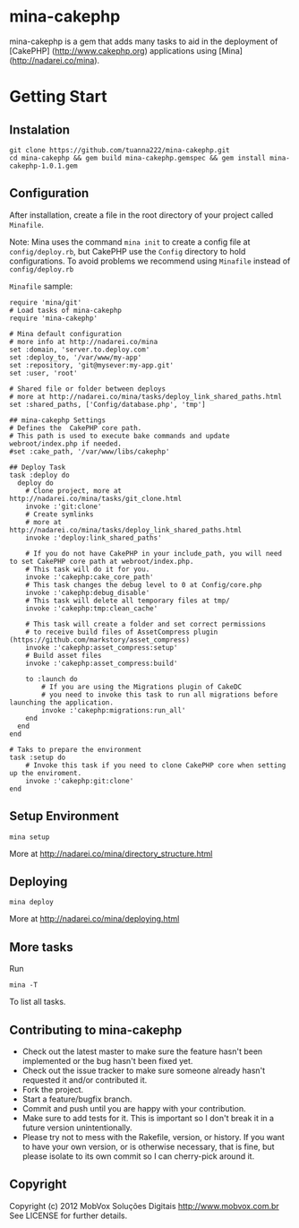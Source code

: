 # mina-cakephp

mina-cakephp is a gem that adds many tasks to aid in the deployment of [CakePHP] (http://www.cakephp.org) applications
using [Mina] (http://nadarei.co/mina).

# Getting Start

## Instalation
	git clone https://github.com/tuanna222/mina-cakephp.git
	cd mina-cakephp && gem build mina-cakephp.gemspec && gem install mina-cakephp-1.0.1.gem

## Configuration

After installation, create a file in the root directory of your project called `Minafile`.

Note: Mina uses the command `mina init` to create a config file at `config/deploy.rb`, but CakePHP use the `Config` directory to hold configurations.
To avoid problems we recommend using `Minafile` instead of `config/deploy.rb`

`Minafile` sample:

	require 'mina/git'
	# Load tasks of mina-cakephp
	require 'mina-cakephp'

	# Mina default configuration
	# more info at http://nadarei.co/mina
	set :domain, 'server.to.deploy.com' 
	set :deploy_to, '/var/www/my-app'
	set :repository, 'git@mysever:my-app.git'
	set :user, 'root'

	# Shared file or folder between deploys
	# more at http://nadarei.co/mina/tasks/deploy_link_shared_paths.html
	set :shared_paths, ['Config/database.php', 'tmp']

	## mina-cakephp Settings
	# Defines the  CakePHP core path. 
	# This path is used to execute bake commands and update webroot/index.php if needed.
	#set :cake_path, '/var/www/libs/cakephp'

	## Deploy Task
	task :deploy do
	  deploy do
	  	# Clone project, more at http://nadarei.co/mina/tasks/git_clone.html
	    invoke :'git:clone'
	    # Create symlinks
	    # more at http://nadarei.co/mina/tasks/deploy_link_shared_paths.html
	    invoke :'deploy:link_shared_paths'
	    
	    # If you do not have CakePHP in your include_path, you will need to set CakePHP core path at webroot/index.php.
	    # This task will do it for you.
	    invoke :'cakephp:cake_core_path'
	    # This task changes the debug level to 0 at Config/core.php
	    invoke :'cakephp:debug_disable'
	    # This task will delete all temporary files at tmp/
	    invoke :'cakephp:tmp:clean_cache'

	    # This task will create a folder and set correct permissions 
	    # to receive build files of AssetCompress plugin (https://github.com/markstory/asset_compress)
	    invoke :'cakephp:asset_compress:setup'
	    # Build asset files
	    invoke :'cakephp:asset_compress:build'

	    to :launch do
	    	# If you are using the Migrations plugin of CakeDC
	    	# you need to invoke this task to run all migrations before launching the application.
	    	invoke :'cakephp:migrations:run_all'
	    end
	  end
	end

	# Taks to prepare the environment
	task :setup do
	    # Invoke this task if you need to clone CakePHP core when setting up the enviroment.
	    invoke :'cakephp:git:clone'
	end

## Setup Environment

	mina setup

More at http://nadarei.co/mina/directory_structure.html

## Deploying

	mina deploy

More at http://nadarei.co/mina/deploying.html

## More tasks

Run

	mina -T

To list all tasks.

## Contributing to mina-cakephp
 
* Check out the latest master to make sure the feature hasn't been implemented or the bug hasn't been fixed yet.
* Check out the issue tracker to make sure someone already hasn't requested it and/or contributed it.
* Fork the project.
* Start a feature/bugfix branch.
* Commit and push until you are happy with your contribution.
* Make sure to add tests for it. This is important so I don't break it in a future version unintentionally.
* Please try not to mess with the Rakefile, version, or history. If you want to have your own version, or is otherwise necessary, that is fine, but please isolate to its own commit so I can cherry-pick around it.

## Copyright

Copyright (c) 2012 MobVox Soluções Digitais http://www.mobvox.com.br
See LICENSE for further details.
